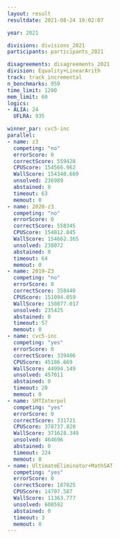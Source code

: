 ```yaml
---
layout: result
resultdate: 2021-08-24 19:02:07

year: 2021

divisions: divisions_2021
participants: participants_2021

disagreements: disagreements_2021
division: Equality+LinearArith
track: track_incremental
n_benchmarks: 959
time_limit: 1200
mem_limit: 60
logics:
- ALIA: 24
  UFLRA: 935

winner_par: cvc5-inc
parallel:
- name: z3
  competing: "no"
  errorScore: 0
  correctScore: 559428
  CPUScore: 154566.962
  WallScore: 154340.669
  unsolved: 236989
  abstained: 0
  timeout: 63
  memout: 0
- name: 2020-z3
  competing: "no"
  errorScore: 0
  correctScore: 558345
  CPUScore: 154812.845
  WallScore: 154662.365
  unsolved: 238072
  abstained: 0
  timeout: 64
  memout: 0
- name: 2019-Z3
  competing: "no"
  errorScore: 0
  correctScore: 358440
  CPUScore: 151094.059
  WallScore: 150877.017
  unsolved: 235425
  abstained: 0
  timeout: 57
  memout: 0
- name: cvc5-inc
  competing: "yes"
  errorScore: 0
  correctScore: 339406
  CPUScore: 45186.669
  WallScore: 44994.149
  unsolved: 457011
  abstained: 0
  timeout: 20
  memout: 0
- name: SMTInterpol
  competing: "yes"
  errorScore: 0
  correctScore: 331721
  CPUScore: 378737.828
  WallScore: 371628.349
  unsolved: 464696
  abstained: 0
  timeout: 224
  memout: 0
- name: UltimateEliminator+MathSAT
  competing: "yes"
  errorScore: 0
  correctScore: 187825
  CPUScore: 14707.587
  WallScore: 11363.777
  unsolved: 608592
  abstained: 0
  timeout: 3
  memout: 0
---
```

